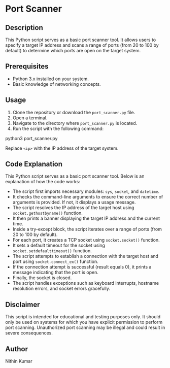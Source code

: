 # Port Scanner

## Description

This Python script serves as a basic port scanner tool. It allows users to specify a target IP address and scans a range of ports (from 20 to 100 by default) to determine which ports are open on the target system.

## Prerequisites

- Python 3.x installed on your system.
- Basic knowledge of networking concepts.

## Usage

1. Clone the repository or download the `port_scanner.py` file.
2. Open a terminal.
3. Navigate to the directory where `port_scanner.py` is located.
4. Run the script with the following command:

python3 port_scanner.py <ip>


Replace `<ip>` with the IP address of the target system.

## Code Explanation

This Python script serves as a basic port scanner tool. Below is an explanation of how the code works:

- The script first imports necessary modules: `sys`, `socket`, and `datetime`.
- It checks the command-line arguments to ensure the correct number of arguments is provided. If not, it displays a usage message.
- The script resolves the IP address of the target host using `socket.gethostbyname()` function.
- It then prints a banner displaying the target IP address and the current time.
- Inside a try-except block, the script iterates over a range of ports (from 20 to 100 by default).
- For each port, it creates a TCP socket using `socket.socket()` function.
- It sets a default timeout for the socket using `socket.setdefaulttimeout()` function.
- The script attempts to establish a connection with the target host and port using `socket.connect_ex()` function.
- If the connection attempt is successful (result equals 0), it prints a message indicating that the port is open.
- Finally, the socket is closed.
- The script handles exceptions such as keyboard interrupts, hostname resolution errors, and socket errors gracefully.

## Disclaimer

This script is intended for educational and testing purposes only. It should only be used on systems for which you have explicit permission to perform port scanning. Unauthorized port scanning may be illegal and could result in severe consequences.

## Author

Nithin Kumar

